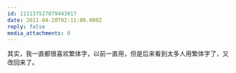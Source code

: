 ```yaml
---
id: 111137527879443917
date: 2011-04-20T02:11:00.000Z
reply: false
media_attachments: 0
---
```


其实，我一直都很喜欢繁体字，以前一直用，但是后来看到太多人用繁体字了，又改回来了。 ​​​​


